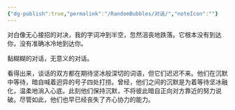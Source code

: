 ```yaml
---
{"dg-publish":true,"permalink":"/RandomBubbles/对话/","noteIcon":""}
---
```



对白像无心接招的对决，我的字词冲到半空，忽然沮丧地跌落。它根本没有到达你，没有准确冰冷地到达你。

黏糊糊的对话，无意义的对话。

看得出来，谈话的双方都在期待坚冰般深切的词语，但它们迟迟不来。他们在沉默中等待，暗自喊着迥异的号子四处打捞。曾经，他们之间的沉默是为着等待坚冰融化，温柔地淌入心底。此刻他们保持沉默，不将彼此暗自正向对方靠近的努力说破。尽管如此，他们也早已经丧失了齐心协力的能力。